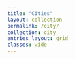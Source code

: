 ```yaml
---
title: "Cities"
layout: collection
permalink: /city/
collection: city
entries_layout: grid
classes: wide
---
```

